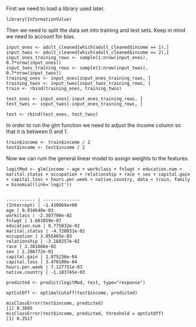 First we need to load a library used later.
```
library(InformationValue)
```
Then we need to split the data set into training and test sets.
Keep in mind we need to account for bias.
```
input_ones <- adult_cleaned[which(adult_cleaned$income == 1),]
input_twos <- adult_cleaned[which(adult_cleaned$income == 2),]
input_ones_training_rows <- sample(1:nrow(input_ones), 0.7*nrow(input_ones))
input_twos_training_rows <- sample(1:nrow(input_twos), 0.7*nrow(input_twos))
training_ones <- input_ones[input_ones_training_rows, ]
training_twos <- input_twos[input_twos_training_rows, ]
train <- rbind(training_ones, training_twos)

test_ones <- input_ones[-input_ones_training_rows, ]
test_twos <- input_twos[-input_ones_training_rows, ]

test <- rbind(test_ones, test_twos)
```
In order to run the glm function we need to adjust the income column so that it is between 0 and 1.
```
train$income <- train$income / 2
test$income <- test$income / 2
```
Now we can rum the general linear model to assign weights to the features.
```
logitMod <- glm(income ~ age + workclass + fnlwgt + education.num + marital.status + occupation + relationship + race + sex + capital.gain + capital.loss + hours.per.week + native.country, data = train, family = binomial(link='logit'))


----------- | --------------
(Intercept) | -1.430069e+00
age | 9.934648e-03
workclass | -2.307790e-02
fnlwgt | 1.663859e-07
education.num | 9.775032e-02
marital.status | -4.720031e-02
occupation | 3.855465e-03
relationship | -3.168257e-02
race | 3.381686e-02
sex | 2.286772e-01
capital.gain | 1.875236e-04
capital.loss | 3.470100e-04
hours.per.week | 7.127751e-03
native.country | -1.183745e-03
```

```
predicted <- predict(logitMod, test, type="response")

optCutOff <- optimalCutoff(test$income, predicted)

misClassError(test$income, predicted)
[1] 0.3895
misClassError(test$income, predicted, threshold = optCutOff)
[1] 0.2517
```
